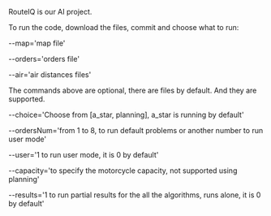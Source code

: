 RouteIQ is our AI project.

To run the code, download the files, commit and choose what to run:

--map='map file'

--orders='orders file'

--air='air distances files'

The commands above are optional, there are files by default. And they are supported.

--choice='Choose from [a_star, planning], a_star is running by default'

--ordersNum='from 1 to 8, to run default problems or another number to run user mode'

--user='1 to run user mode, it is 0 by default'

--capacity='to specify the motorcycle capacity, not supported using planning'


--results='1 to run partial results for the all the algorithms, runs alone, it is 0 by default'